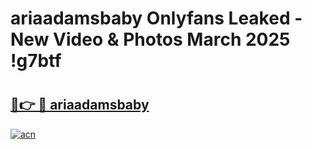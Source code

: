 # ariaadamsbaby Onlyfans Leaked - New Video & Photos March 2025 !g7btf

# <h2><a href="https://bairqy.iuczelnia.edu.pl?title=ariaadamsbaby&ref=g7btf">🔗👉 🔴 ariaadamsbaby</a></h2>

[![acn](https://github.com/user-attachments/assets/0f9c940e-d8b0-45ae-aac7-cd30a18b3e1c)](https://bairqy.iuczelnia.edu.pl?title=ariaadamsbaby&ref=g7btf)

